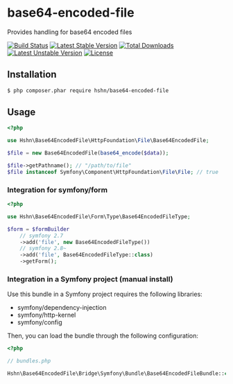 base64-encoded-file
===================

Provides handling for base64 encoded files

[![Build Status](https://travis-ci.org/hshn/base64-encoded-file.svg?branch=master)](https://travis-ci.org/hshn/base64-encoded-file)
[![Latest Stable Version](https://poser.pugx.org/hshn/base64-encoded-file/v/stable.svg)](https://packagist.org/packages/hshn/base64-encoded-file)
[![Total Downloads](https://poser.pugx.org/hshn/base64-encoded-file/downloads.svg)](https://packagist.org/packages/hshn/base64-encoded-file)
[![Latest Unstable Version](https://poser.pugx.org/hshn/base64-encoded-file/v/unstable.svg)](https://packagist.org/packages/hshn/base64-encoded-file)
[![License](https://poser.pugx.org/hshn/base64-encoded-file/license.svg)](https://packagist.org/packages/hshn/base64-encoded-file)


## Installation

```bash
$ php composer.phar require hshn/base64-encoded-file
```

## Usage

```php
<?php

use Hshn\Base64EncodedFile\HttpFoundation\File\Base64EncodedFile;

$file = new Base64EncodedFile(base64_encode($data));

$file->getPathname(); // "/path/to/file"
$file instanceof Symfony\Component\HttpFoundation\File\File; // true
```


### Integration for symfony/form

```php
<?php

use Hshn\Base64EncodedFile\Form\Type\Base64EncodedFileType;

$form = $formBuilder
    // symfony 2.7
    ->add('file', new Base64EncodedFileType())
    // symfony 2.8~
    ->add('file', Base64EncodedFileType::class)
    ->getForm();
```


### Integration in a Symfony project (manual install)

Use this bundle in a Symfony project requires the following libraries:

* symfony/dependency-injection
* symfony/http-kernel
* symfony/config

Then, you can load the bundle through the following configuration:

```php
<?php

// bundles.php

Hshn\Base64EncodedFile\Bridge\Symfony\Bundle\Base64EncodedFileBundle::class => ['all' => true],
```

